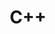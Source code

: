 ---
title: "C++"
layout: category
permalink: /study/cplusplus/
author_profile: true
taxonomy: C++
sidebar:
  nav: "categories"
---